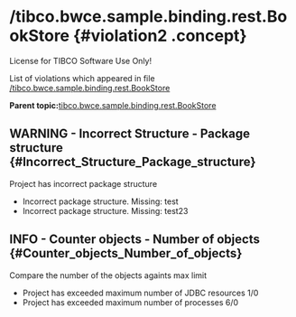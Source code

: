 # /tibco.bwce.sample.binding.rest.BookStore {#violation2 .concept}

License for TIBCO Software Use Only!

List of violations which appeared in file [/tibco.bwce.sample.binding.rest.BookStore](../../../projects/tibco.bwce.sample.binding.rest.BookStore/tibco.bwce.sample.binding.rest.BookStore.md)

**Parent topic:**[tibco.bwce.sample.binding.rest.BookStore](../../../qa/projects/tibco.bwce.sample.binding.rest.BookStore.md)

## WARNING - Incorrect Structure - Package structure {#Incorrect_Structure_Package_structure}

Project has incorrect package structure

-   Incorrect package structure. Missing: test
-   Incorrect package structure. Missing: test23

## INFO - Counter objects - Number of objects {#Counter_objects_Number_of_objects}

Compare the number of the objects againts max limit

-   Project has exceeded maximum number of JDBC resources 1/0
-   Project has exceeded maximum number of processes 6/0

